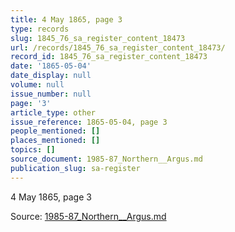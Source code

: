 ```yaml
---
title: 4 May 1865, page 3
type: records
slug: 1845_76_sa_register_content_18473
url: /records/1845_76_sa_register_content_18473/
record_id: 1845_76_sa_register_content_18473
date: '1865-05-04'
date_display: null
volume: null
issue_number: null
page: '3'
article_type: other
issue_reference: 1865-05-04, page 3
people_mentioned: []
places_mentioned: []
topics: []
source_document: 1985-87_Northern__Argus.md
publication_slug: sa-register
---
```


4 May 1865, page 3

Source: [1985-87_Northern__Argus.md](/downloads/markdown/1985-87_Northern__Argus.md)
